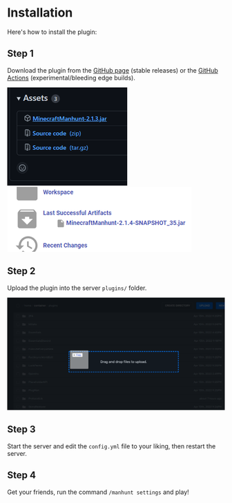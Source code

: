 # Installation

Here's how to install the plugin:

## Step 1

Download the plugin from the [GitHub page](https://github.com/Radialbog9/MinecraftManhunt/releases) (stable releases) or the [GitHub Actions](https://github.com/Radialbog9/MinecraftManhunt/actions/workflows/maven.yml) (experimental/bleeding edge builds).

![](<../.gitbook/assets/image (9).png>)![](<../.gitbook/assets/image (1).png>)

## Step 2

Upload the plugin into the server `plugins/` folder.

![](<../.gitbook/assets/image (8).png>)

## Step 3

Start the server and edit the `config.yml` file to your liking, then restart the server.

## Step 4

Get your friends, run the command `/manhunt settings` and play!
